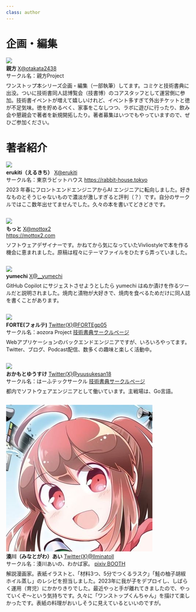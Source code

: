 ```yaml
---
class: author
---
```

# 企画・編集

<div class="author-profile">
    <img src="images/oyakata.jpg">
    <div>
        <div>
            <b>親方 </b>
            <a href="https://twitter.com/oyakata2438">X@otakata2438</a>
        </div>
        <div>
            サークル名：親方Project
        </div>
    </div>
</div>
<p style="margin-top: 0.5em; margin-bottom: 2em;">
ワンストップ本シリーズ企画・編集（一部執筆）してます。コミケと技術書典に出没。ついに技術書同人誌博覧会（技書博）のコアスタッフとして運営側に参加。技術書イベントが増えて嬉しいけれど、イベント多すぎて外出チケットと徳が不足気味。徳を貯めるべく、家事をこなしつつ、ラボに遊びに行ったり、飲み会や懇親会で著者を新規開拓したり。著者募集はいつでもやっていますので、ぜひご参加ください。
</p>

# 著者紹介

<div class="author-profile">
    <img src="images/erukiti-icon.png">
    <div>
        <div>
            <b>erukiti（えるきち）</b>
            <a href="https://twitter.com/erukiti">X@erukiti</a>
        </div>
        <div>
            サークル名：東京ラビットハウス
            <a href="https://rabbit-house.tokyo">https://rabbit-house.tokyo</a>
        </div>
    </div>
</div>
<p style="margin-top: 0.5em; margin-bottom: 2em;">
2023 年春にフロントエンドエンジニアからAI エンジニアに転向しました。好きなものとそうじゃないもので濃淡が激しすぎると評判（？）です。自分のサークルではここ数年出せてませんでした。久々の本を書いてどきどきです。
</p>

<div class="author-profile">
    <img src="images/mottox2-icon.jpeg">
    <div>
        <div>
            <b>もっと</b>
            <a href="https://twitter.com/mottox2">X@mottox2</a>
        </div>
        <div>
          <a href="https://twitter.com/mottox2">https://mottox2.com</a>
        </div>
    </div>
</div>
<p style="margin-top: 0.5em; margin-bottom: 2em;">
ソフトウェアデザイナーです。かねてから気になっていたVivliostyleで本を作る機会に恵まれました。原稿は程々にテーマファイルをひたすら弄っていました。
</p>


<div class="author-profile">
    <img src="images/yumechi_400x400.jpg">
    <div>
        <div>
            <b>yumechi</b>
            <a href="https://twitter.com/__yumechi">X@__yumechi</a>
        </div>
    </div>
</div>
<p style="margin-top: 0.5em; margin-bottom: 2em;">
GitHub Copilot にサジェストさせようとしたら yumechi はぬか漬けを作るツールだと説明されました。焼肉と漬物が大好きで、焼肉を食べるためだけに同人誌を書くことがあります。
</p>

<div class="author-profile">
    <img src="images/FORTE.jpg">
    <div>
        <div>
            <b>FORTE(フォルテ)</b>
            <a href="https://x.com/FORTEgp05">Twitter(X)@FORTEgp05</a>
        </div>
        <div>
            サークル名：aozora Project
            <a href="https://techbookfest.org/organization/30860006">技術書典サークルページ</a>
        </div>
    </div>
</div>
<p style="margin-top: 0.5em; margin-bottom: 2em;">
Webアプリケーションのバックエンドエンジニアですが、いろいろやってます。Twitter、ブログ、Podcast配信、数多くの趣味と楽しく活動中。
</p>

<div class="author-profile">
    <img src="images/yuusukesan_400_400.png">
    <div>
        <div>
            <b>おかもとゆうすけ</b>
            <a href="https://x.com/yuusukesan18">Twitter(X)@yuusukesan18</a>
        </div>
        <div>
            サークル名：はーふテックサークル
            <a href="https://techbookfest.org/organization/7pj05qVaGLL0f2HHhJGZzk">技術書典サークルページ</a>
        </div>
    </div>
</div>
<p style="margin-top: 0.5em; margin-bottom: 2em;">
都内でソフトウェアエンジニアとして働いています。主戦場は、Go言語。
</p>

<div class="author-profile">
    <img src="images/llminatoll-icon.jpg">
    <div>
        <div>
            <b>湊川（みなとがわ）あい</b>
            <a href="https://x.com/llminatoll/">Twitter(X)@llminatoll</a>
        </div>
        <div>
            サークル名：湊川あいの、わかば家。
            <a href="https://llminatoll.booth.pm/">pixiv BOOTH</a>
        </div>
    </div>
</div>
<p style="margin-top: 0.5em; margin-bottom: 2em;">
解説漫画家。表紙イラストと、「材料3つ、5分でつくるラスク」「鮭の柚子胡椒ホイル蒸し」のレシピを担当しました。2023年に我が子をデプロイし、しばらく運用（育児）にかかりきりでした。最近やっと手が離れてきましたので、やっていくぞ〜という気持ちです。久々に「ワンストップくんちゃん」を描けて楽しかったです。表紙の料理がおいしそうに見えているといいのですが。
</p>


<!-- ページ数調整 -->
<br />
<br />
<br />
<br />
<br />
<br />
<br />
<br />
<br />
<br />
